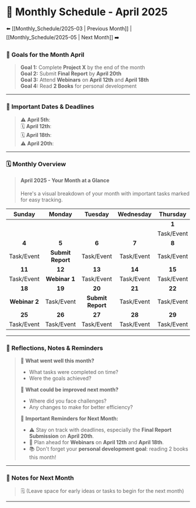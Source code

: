 # 📅 Monthly Schedule - April 2025
⬅️ [[Monthly_Schedule/2025-03 | Previous Month]] | [[Monthly_Schedule/2025-05 | Next Month]] ➡️

### 🎯 **Goals for the Month April**
> **Goal 1:** Complete **Project X** by the end of the month  
> **Goal 2:** Submit **Final Report** by **April 20th**  
> **Goal 3:** Attend **Webinars** on **April 12th** and **April 18th**  
> **Goal 4:** Read **2 Books** for personal development

---

### 📌 **Important Dates & Deadlines**

> ⚠️ **April 5th**:  
> 🗓️ **April 12th**:  
> 🗓️ **April 18th**:  
> ⚠️ **April 20th**:  

---

### 🗓️ **Monthly Overview**
> #### **April 2025 - Your Month at a Glance**
> 
> Here's a visual breakdown of your month with important tasks marked for easy tracking.

|    Sunday     |      Monday       |      Tuesday      | Wednesday  |  Thursday  |   Friday   |  Saturday  |
|:-------------:|:-----------------:|:-----------------:|:----------:|:----------:|:----------:|:----------:|
|               |                   |                   |            |   **1**    |   **2**    |   **3**    |
|               |                   |                   |            | Task/Event | Task/Event | Task/Event |
|     **4**     |       **5**       |       **6**       |   **7**    |   **8**    |   **9**    |   **10**   |
|  Task/Event   | **Submit Report** |    Task/Event     | Task/Event | Task/Event | Task/Event | Task/Event |
|    **11**     |      **12**       |      **13**       |   **14**   |   **15**   |   **16**   |   **17**   |
|  Task/Event   |   **Webinar 1**   |    Task/Event     | Task/Event | Task/Event | Task/Event | Task/Event |
|    **18**     |      **19**       |      **20**       |   **21**   |   **22**   |   **23**   |   **24**   |
| **Webinar 2** |    Task/Event     | **Submit Report** | Task/Event | Task/Event | Task/Event | Task/Event |
|    **25**     |      **26**       |      **27**       |   **28**   |   **29**   |   **30**   |   **31**   |
|  Task/Event   |    Task/Event     |    Task/Event     | Task/Event | Task/Event | Task/Event |            |

---

### 🧠 **Reflections, Notes & Reminders**
> 📝 **What went well this month?**  
> - What tasks were completed on time?  
> - Were the goals achieved?  
>  
> 📝 **What could be improved next month?**  
> - Where did you face challenges?  
> - Any changes to make for better efficiency?  
>  
> 🚨 **Important Reminders for Next Month:**  
> - ⚠️ Stay on track with deadlines, especially the **Final Report Submission** on **April 20th**.  
> - 📅 Plan ahead for **Webinars** on **April 12th** and **April 18th**.  
> - 📚 Don't forget your **personal development goal**: reading 2 books this month!

---

### 📝 **Notes for Next Month**
> 🗒️ (Leave space for early ideas or tasks to begin for the next month)

---